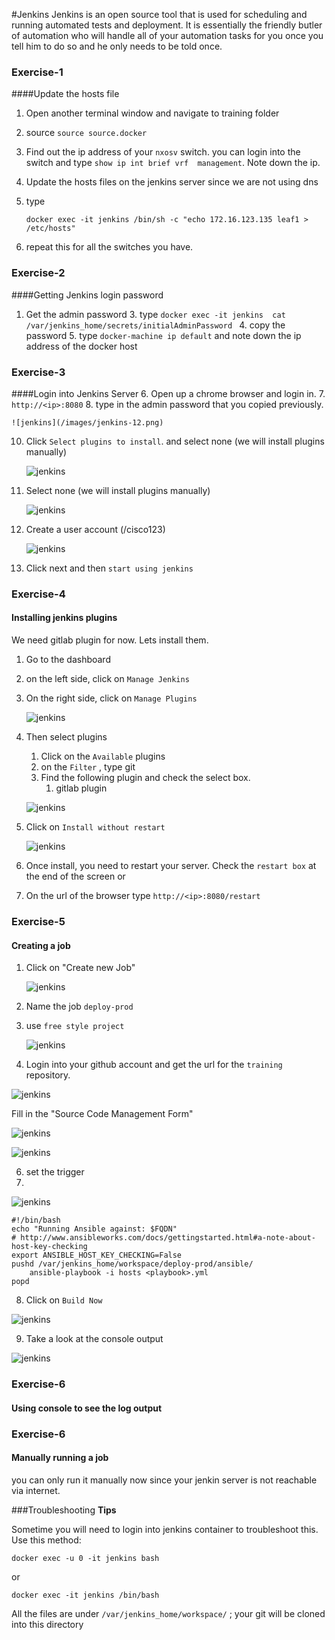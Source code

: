 #Jenkins
Jenkins is an open source tool that is used for scheduling and running automated tests and deployment.  It is essentially the friendly butler of automation who will handle all of your automation tasks for you once you tell him to do so and he only needs to be told once.

### Exercise-1
####Update the hosts file
1. Open another terminal window and navigate to training folder
2. source `source source.docker`
3. Find out the ip address of your `nxosv` switch.  you can login into the switch and type `show ip int brief vrf  management`.  Note down the ip.
4. Update the hosts files on the jenkins server  since we are not using dns
5. type

	`docker exec -it jenkins /bin/sh -c "echo 172.16.123.135 leaf1 > /etc/hosts"`

6. repeat this for all the switches you have.

### Exercise-2
####Getting Jenkins login password
1. Get the admin password
	3. type `docker exec -it jenkins  cat /var/jenkins_home/secrets/initialAdminPassword `
	4. copy the password
	5. type `docker-machine ip default` and note down the ip address of the docker host

### Exercise-3
####Login into Jenkins Server
6. Open up a chrome browser and login in.
7. `http://<ip>:8080`
8. type in the admin password that you copied previously.

	![jenkins](/images/jenkins-12.png)
10. Click `Select plugins to install`. and select none (we will install plugins manually)

	![jenkins](/images/jenkins-200.png)

11. Select none (we will install plugins manually)

	![jenkins](/images/jenkins-13.png)

12. Create a user account (<yourid>/cisco123)

	![jenkins](/images/jenkins-201.png)

13. Click next and then `start using jenkins`


### Exercise-4
#### Installing jenkins plugins

We need gitlab plugin for now.  Lets install them.

1. Go to the dashboard
2. on the left side, click on `Manage Jenkins`
3. On the right side, click on `Manage Plugins`

	![jenkins](/images/jenkins-15.png)
3. Then select plugins
	1. Click on the `Available` plugins
	2. on the `Filter` , type git
	3. Find the following plugin and check the select box.
		1. gitlab plugin

	![jenkins](/images/jenkins-16.png)

5. Click on `Install without restart`

	![jenkins](/images/jenkins-17.png)

6. Once install, you need to restart your server. Check the `restart box` at the end of the screen or
7. On the url of the browser type `http://<ip>:8080/restart`

### Exercise-5
#### Creating a job
1. Click on "Create new Job"

 	![jenkins](/images/jenkins-jobs-1.png)
3. Name the job `deploy-prod`
4. use `free style project`

	![jenkins](/images/jenkins-jobs-2.png)

5. Login into your github account and get the url for the `training` repository.

![jenkins](/images/jenkins-jobs-3.png)

Fill in the "Source Code Management Form"

![jenkins](/images/jenkins-jobs-4.png)

![jenkins](/images/jenkins-jobs-8.png)

6. set the trigger
7.
![jenkins](/images/jenkins-jobs-6.png)

```
#!/bin/bash
echo "Running Ansible against: $FQDN"
# http://www.ansibleworks.com/docs/gettingstarted.html#a-note-about-host-key-checking
export ANSIBLE_HOST_KEY_CHECKING=False
pushd /var/jenkins_home/workspace/deploy-prod/ansible/
    ansible-playbook -i hosts <playbook>.yml
popd

```

8. Click on `Build Now`

 ![jenkins](/images/jenkins-jobs-10.png)

9. Take a look at the console output

 ![jenkins](/images/jenkins-jobs-9.png)


### Exercise-6
#### Using console to see the log output


### Exercise-6
#### Manually running a job
you can only run it manually now since your jenkin server is not reachable via internet.




###Troubleshooting
**Tips**

Sometime you will need to login into jenkins container to troubleshoot this. Use this method:

`docker exec -u 0 -it jenkins bash`

or

`docker exec -it jenkins /bin/bash`

All the files are under ``/var/jenkins_home/workspace/``  ; your git will be cloned into this directory
